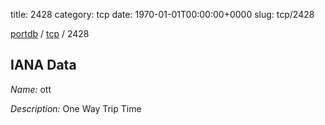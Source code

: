 title: 2428
category: tcp
date: 1970-01-01T00:00:00+0000
slug: tcp/2428

[portdb](/) / [tcp](/category/tcp.html) / 2428


## IANA Data

_Name:_ ott

_Description:_ One Way Trip Time

